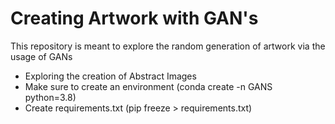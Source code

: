 # Creating Artwork with GAN's
This repository is meant to explore the random generation of artwork via the usage of GANs
- Exploring the creation of Abstract Images
- Make sure to create an environment (conda create -n GANS python=3.8)
-   Create requirements.txt (pip freeze > requirements.txt)
